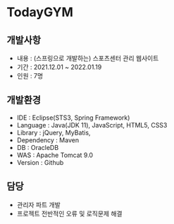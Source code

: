 # TodayGYM

## 개발사항
- 내용 : (스프링으로 개발하는) 스포츠센터 관리 웹사이트
- 기간 : 2021.12.01 ~ 2022.01.19
- 인원 : 7명

## 개발환경
- IDE : Eclipse(STS3, Spring Framework)
- Language : Java(JDK 11), JavaScript, HTML5, CSS3
- Library : jQuery, MyBatis, 
- Dependency : Maven
- DB : OracleDB
- WAS : Apache Tomcat 9.0
- Version : Github

## 담당
- 관리자 파트 개발
- 프로젝트 전반적인 오류 및 로직문제 해결
